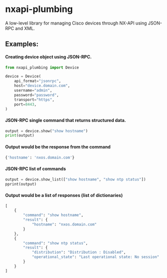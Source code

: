 
nxapi-plumbing
=======

A low-level library for managing Cisco devices through NX-API using JSON-RPC and XML.


## Examples:

#### Creating device object using JSON-RPC.

```py
from nxapi_plumbing import Device

device = Device(
    api_format="jsonrpc",
    host="device.domain.com",
    username="admin",
    password="password",
    transport="https",
    port=8443,
)
```

#### JSON-RPC single command that returns structured data.

```py
output = device.show("show hostname")
print(output)
```

#### Output would be the response from the command 

```py
{'hostname': 'nxos.domain.com'}
```

#### JSON-RPC list of commands

```py
output = device.show_list(["show hostname", "show ntp status"])
pprint(output)
```

#### Output would be a list of responses (list of dictionaries)

```py
[
    {
        "command": "show hostname",
        "result": {
            "hostname": "nxos.domain.com"
        }
    },
    {
        "command": "show ntp status",
        "result": {
            "distribution": "Distribution : Disabled",
            "operational_state": "Last operational state: No session"
        }
    }
]
```
